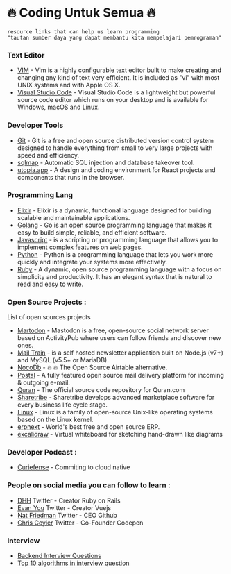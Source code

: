 # :fire: Coding Untuk Semua :fire:
```
resource links that can help us learn programming
"tautan sumber daya yang dapat membantu kita mempelajari pemrograman"
```

### Text Editor
* [VIM](/text-editor/vim.md) - Vim is a highly configurable text editor built to make creating and changing any kind of text very efficient. It is included as "vi" with most UNIX systems and with Apple OS X.
* [Visual Studio Code](/text-editor/visual-studio-code.md) - Visual Studio Code is a lightweight but powerful source code editor which runs on your desktop and is available for Windows, macOS and Linux.

### Developer Tools
* [Git](/tools/git.md) - Git is a free and open source distributed version control system designed to handle everything from small to very large projects with speed and efficiency.
* [sqlmap](https://github.com/sqlmapproject/sqlmap) - Automatic SQL injection and database takeover tool.
* [utopia.app](https://utopia.app/) - A design and coding environment for React projects and components that runs in the browser.


### Programming Lang
*  [Elixir](/programming-lang/elixir.md) - Elixir is a dynamic, functional language designed for building scalable and maintainable applications.
*  [Golang](/programming-lang/golang.md) - Go is an open source programming language that makes it easy to build simple, reliable, and efficient software.
*  [Javascript](/programming-lang/javascript.md) - is a scripting or programming language that allows you to implement complex features on web pages.
*  [Python](/programming-lang/python.md) - Python is a programming language that lets you work more quickly and integrate your systems more effectively.
*  [Ruby](/programming-lang/ruby.md) - A dynamic, open source programming language with a focus on simplicity and productivity. It has an elegant syntax that is natural to read and easy to write.

### Open Source Projects :
List of open sources projects
  - [Martodon](https://github.com/tootsuite/mastodon) - Mastodon is a free, open-source social network server based on ActivityPub where users can follow friends and discover new ones.
  - [Mail Train](https://github.com/Mailtrain-org/mailtrain) - is a self hosted newsletter application built on Node.js (v7+) and MySQL (v5.5+ or MariaDB).
  - [NocoDb](https://github.com/nocodb/nocodb) - 🔥 🔥 The Open Source Airtable alternative.
  - [Postal](https://github.com/postalhq/postal) - A fully featured open source mail delivery platform for incoming & outgoing e-mail.
  - [Quran](https://github.com/quran/quran.com-frontend-v2) - The official source code repository for Quran.com 
  - [Sharetribe](https://github.com/sharetribe/sharetribe) - Sharetribe develops advanced marketplace software for every business life cycle stage.
  - [Linux](oss-projects/linux.md) - Linux is a family of open-source Unix-like operating systems based on the Linux kernel.
  - [erpnext](https://github.com/frappe/erpnext) - World's best free and open source ERP.
  - [excalidraw](https://github.com/excalidraw/excalidraw) - Virtual whiteboard for sketching hand-drawn like diagrams

### Developer Podcast :
  - [Curiefense](https://podcast.curiefense.io/episodes) - Commiting to cloud native
 
### People on social media you can follow to learn :
  - [DHH](https://twitter.com/dhh) Twitter - Creator Ruby on Rails
  - [Evan You](https://twitter.com/youyuxi) Twitter - Creator Vuejs
  - [Nat Friedman](https://twitter.com/natfriedman) Twitter - CEO Github
  - [Chris Coyier](https://twitter.com/chriscoyier) Twitter - Co-Founder Codepen

### Interview
*  [Backend Interview Questions](https://github.com/arialdomartini/Back-End-Developer-Interview-Questions)
*  [Top 10 algorithms in interview question](https://www.geeksforgeeks.org/top-10-algorithms-in-interview-questions/)
